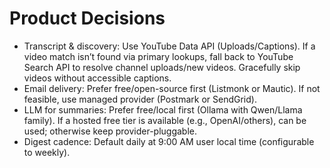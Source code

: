 # Product Decisions
- Transcript & discovery: Use YouTube Data API (Uploads/Captions). If a video match isn’t found via primary lookups, fall back to YouTube Search API to resolve channel uploads/new videos. Gracefully skip videos without accessible captions.
- Email delivery: Prefer free/open-source first (Listmonk or Mautic). If not feasible, use managed provider (Postmark or SendGrid).
- LLM for summaries: Prefer free/local first (Ollama with Qwen/Llama family). If a hosted free tier is available (e.g., OpenAI/others), can be used; otherwise keep provider-pluggable.
- Digest cadence: Default daily at 9:00 AM user local time (configurable to weekly).
